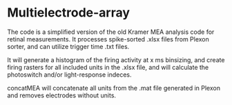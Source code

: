 # Multielectrode-array
The code is a simplified version of the old Kramer MEA analysis code for retinal measurements. It processes spike-sorted .xlsx files from Plexon sorter, and can utilize trigger time .txt files.

It will generate a histogram of the firing activity at x ms binsizing, and create firing rasters for all included units in the .xlsx file, and will calculate the photoswitch and/or light-response indeces.

concatMEA will concatenate all units from the .mat file generated in Plexon and removes electrodes without units.
